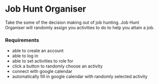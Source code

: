 # Job Hunt Organiser
Take the some of the decision making out of job hunting. Job Hunt Organiser
will randomly assign you activities to do to help you attain a job.

### Requirements
- able to create an account
- able to log in
- able to set activities to role for
- click a button to randomly choose an activity
- connect with google calendar
- automatically fill in google calendar with randomly selected activity
